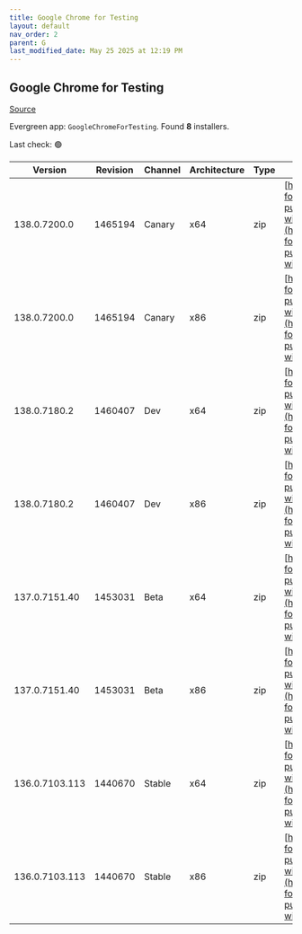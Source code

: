 ```yaml
---
title: Google Chrome for Testing
layout: default
nav_order: 2
parent: G
last_modified_date: May 25 2025 at 12:19 PM
---
```


## Google Chrome for Testing

[Source](https://googlechromelabs.github.io/chrome-for-testing/)

Evergreen app: `GoogleChromeForTesting`. Found **8** installers.

Last check: 🟢

| Version        | Revision | Channel | Architecture | Type | URI                                                                                                                                                                                              |
| -------------- | -------- | ------- | ------------ | ---- | ------------------------------------------------------------------------------------------------------------------------------------------------------------------------------------------------ |
| 138.0.7200.0   | 1465194  | Canary  | x64          | zip  | [https://storage.googleapis.com/chrome-for-testing-public/138.0.7200.0/win64/chrome-win64.zip](https://storage.googleapis.com/chrome-for-testing-public/138.0.7200.0/win64/chrome-win64.zip)     |
| 138.0.7200.0   | 1465194  | Canary  | x86          | zip  | [https://storage.googleapis.com/chrome-for-testing-public/138.0.7200.0/win32/chrome-win32.zip](https://storage.googleapis.com/chrome-for-testing-public/138.0.7200.0/win32/chrome-win32.zip)     |
| 138.0.7180.2   | 1460407  | Dev     | x64          | zip  | [https://storage.googleapis.com/chrome-for-testing-public/138.0.7180.2/win64/chrome-win64.zip](https://storage.googleapis.com/chrome-for-testing-public/138.0.7180.2/win64/chrome-win64.zip)     |
| 138.0.7180.2   | 1460407  | Dev     | x86          | zip  | [https://storage.googleapis.com/chrome-for-testing-public/138.0.7180.2/win32/chrome-win32.zip](https://storage.googleapis.com/chrome-for-testing-public/138.0.7180.2/win32/chrome-win32.zip)     |
| 137.0.7151.40  | 1453031  | Beta    | x64          | zip  | [https://storage.googleapis.com/chrome-for-testing-public/137.0.7151.40/win64/chrome-win64.zip](https://storage.googleapis.com/chrome-for-testing-public/137.0.7151.40/win64/chrome-win64.zip)   |
| 137.0.7151.40  | 1453031  | Beta    | x86          | zip  | [https://storage.googleapis.com/chrome-for-testing-public/137.0.7151.40/win32/chrome-win32.zip](https://storage.googleapis.com/chrome-for-testing-public/137.0.7151.40/win32/chrome-win32.zip)   |
| 136.0.7103.113 | 1440670  | Stable  | x64          | zip  | [https://storage.googleapis.com/chrome-for-testing-public/136.0.7103.113/win64/chrome-win64.zip](https://storage.googleapis.com/chrome-for-testing-public/136.0.7103.113/win64/chrome-win64.zip) |
| 136.0.7103.113 | 1440670  | Stable  | x86          | zip  | [https://storage.googleapis.com/chrome-for-testing-public/136.0.7103.113/win32/chrome-win32.zip](https://storage.googleapis.com/chrome-for-testing-public/136.0.7103.113/win32/chrome-win32.zip) |
